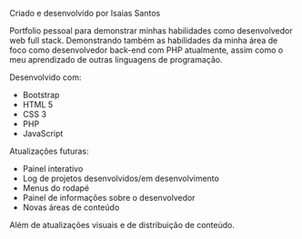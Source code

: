 Criado e desenvolvido por Isaias Santos


Portfolio pessoal para demonstrar minhas habilidades como desenvolvedor web full stack. Demonstrando também as habilidades da minha área de foco como desenvolvedor back-end com PHP atualmente, assim como o meu aprendizado de outras linguagens de programação.

Desenvolvido com:
- Bootstrap
- HTML 5
- CSS 3
- PHP
- JavaScript


Atualizações futuras: 
- Painel interativo
- Log de projetos desenvolvidos/em desenvolvimento
- Menus do rodapé
- Painel de informações sobre o desenvolvedor
- Novas áreas de conteúdo

Além de atualizações visuais e de distribuição de conteúdo.